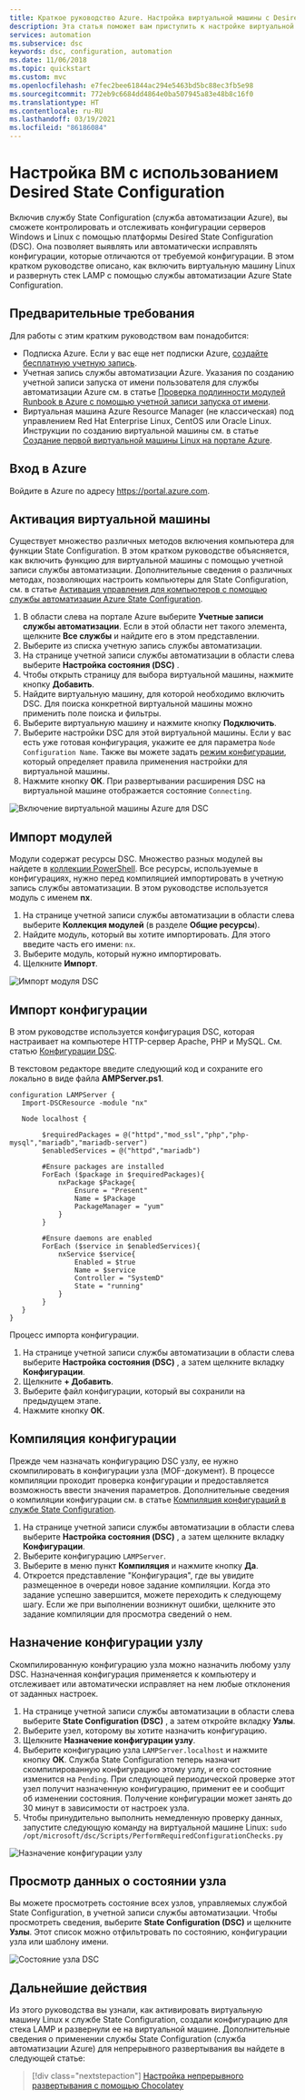 ```yaml
---
title: Краткое руководство Azure. Настройка виртуальной машины с Desired State Configuration | Документация Майкрософт
description: Эта статья поможет вам приступить к настройке виртуальной машины с Desired State Configuration.
services: automation
ms.subservice: dsc
keywords: dsc, configuration, automation
ms.date: 11/06/2018
ms.topic: quickstart
ms.custom: mvc
ms.openlocfilehash: e7fec2bee61844ac294e5463bd5bc88ec3fb5e98
ms.sourcegitcommit: 772eb9c6684dd4864e0ba507945a83e48b8c16f0
ms.translationtype: HT
ms.contentlocale: ru-RU
ms.lasthandoff: 03/19/2021
ms.locfileid: "86186084"
---
```

# <a name="configure-a-vm-with-desired-state-configuration"></a>Настройка ВМ с использованием Desired State Configuration

Включив службу State Configuration (служба автоматизации Azure), вы сможете контролировать и отслеживать конфигурации серверов Windows и Linux с помощью платформы Desired State Configuration (DSC). Она позволяет выявлять или автоматически исправлять конфигурации, которые отличаются от требуемой конфигурации. В этом кратком руководстве описано, как включить виртуальную машину Linux и развернуть стек LAMP с помощью службы автоматизации Azure State Configuration.

## <a name="prerequisites"></a>Предварительные требования

Для работы с этим кратким руководством вам понадобится:

* Подписка Azure. Если у вас еще нет подписки Azure, [создайте бесплатную учетную запись](https://azure.microsoft.com/free/).
* Учетная запись службы автоматизации Azure. Указания по созданию учетной записи запуска от имени пользователя для службы автоматизации Azure см. в статье [Проверка подлинности модулей Runbook в Azure с помощью учетной записи запуска от имени](./manage-runas-account.md).
* Виртуальная машина Azure Resource Manager (не классическая) под управлением Red Hat Enterprise Linux, CentOS или Oracle Linux. Инструкции по созданию виртуальной машины см. в статье [Создание первой виртуальной машины Linux на портале Azure](../virtual-machines/linux/quick-create-portal.md).

## <a name="sign-in-to-azure"></a>Вход в Azure
Войдите в Azure по адресу https://portal.azure.com.

## <a name="enable-a-virtual-machine"></a>Активация виртуальной машины

Существует множество различных методов включения компьютера для функции State Configuration. В этом кратком руководстве объясняется, как включить функцию для виртуальной машины с помощью учетной записи службы автоматизации. Дополнительные сведения о различных методах, позволяющих настроить компьютеры для State Configuration, см. в статье [Активация управления для компьютеров с помощью службы автоматизации Azure State Configuration](./automation-dsc-onboarding.md).

1. В области слева на портале Azure выберите **Учетные записи службы автоматизации**. Если в этой области нет такого элемента, щелкните **Все службы** и найдите его в этом представлении.
1. Выберите из списка учетную запись службы автоматизации.
1. На странице учетной записи службы автоматизации в области слева выберите **Настройка состояния (DSC)** .
2. Чтобы открыть страницу для выбора виртуальной машины, нажмите кнопку **Добавить**.
3. Найдите виртуальную машину, для которой необходимо включить DSC. Для поиска конкретной виртуальной машины можно применить поле поиска и фильтры.
4. Выберите виртуальную машину и нажмите кнопку **Подключить**.
5. Выберите настройки DSC для этой виртуальной машины. Если у вас есть уже готовая конфигурация, укажите ее для параметра `Node Configuration Name`. Также вы можете задать [режим конфигурации](/powershell/scripting/dsc/managing-nodes/metaConfig), который определяет правила применения настройки для виртуальной машины.
6. Нажмите кнопку **ОК**. При развертывании расширения DSC на виртуальной машине отображается состояние `Connecting`.

![Включение виртуальной машины Azure для DSC](./media/automation-quickstart-dsc-configuration/dsc-onboard-azure-vm.png)

## <a name="import-modules"></a>Импорт модулей

Модули содержат ресурсы DSC. Множество разных модулей вы найдете в [коллекции PowerShell](https://www.powershellgallery.com). Все ресурсы, используемые в конфигурациях, нужно перед компиляцией импортировать в учетную запись службы автоматизации. В этом руководстве используется модуль с именем **nx**.

1. На странице учетной записи службы автоматизации в области слева выберите **Коллекция модулей** (в разделе **Общие ресурсы**).
1. Найдите модуль, который вы хотите импортировать. Для этого введите часть его имени: `nx`.
1. Выберите модуль, который нужно импортировать.
1. Щелкните **Импорт**.

![Импорт модуля DSC](./media/automation-quickstart-dsc-configuration/dsc-import-module-nx.png)

## <a name="import-the-configuration"></a>Импорт конфигурации

В этом руководстве используется конфигурация DSC, которая настраивает на компьютере HTTP-сервер Apache, PHP и MySQL. См. статью [Конфигурации DSC](/powershell/scripting/dsc/configurations/configurations).

В текстовом редакторе введите следующий код и сохраните его локально в виде файла **AMPServer.ps1**.

```powershell-interactive
configuration LAMPServer {
   Import-DSCResource -module "nx"

   Node localhost {

        $requiredPackages = @("httpd","mod_ssl","php","php-mysql","mariadb","mariadb-server")
        $enabledServices = @("httpd","mariadb")

        #Ensure packages are installed
        ForEach ($package in $requiredPackages){
            nxPackage $Package{
                Ensure = "Present"
                Name = $Package
                PackageManager = "yum"
            }
        }

        #Ensure daemons are enabled
        ForEach ($service in $enabledServices){
            nxService $service{
                Enabled = $true
                Name = $service
                Controller = "SystemD"
                State = "running"
            }
        }
   }
}
```

Процесс импорта конфигурации.

1. На странице учетной записи службы автоматизации в области слева выберите **Настройка состояния (DSC)** , а затем щелкните вкладку **Конфигурации**.
2. Щелкните **+ Добавить**.
3. Выберите файл конфигурации, который вы сохранили на предыдущем этапе.
4. Нажмите кнопку **ОК**.

## <a name="compile-a-configuration"></a>Компиляция конфигурации

Прежде чем назначать конфигурацию DSC узлу, ее нужно скомпилировать в конфигурации узла (MOF-документ). В процессе компиляции проходит проверка конфигурации и предоставляется возможность ввести значения параметров. Дополнительные сведения о компиляции конфигурации см. в статье [Компиляция конфигураций в службе State Configuration](automation-dsc-compile.md).

1. На странице учетной записи службы автоматизации в области слева выберите **Настройка состояния (DSC)** , а затем щелкните вкладку **Конфигурации**.
1. Выберите конфигурацию `LAMPServer`.
1. Выберите в меню пункт **Компиляция** и нажмите кнопку **Да**.
1. Откроется представление "Конфигурация", где вы увидите размещенное в очереди новое задание компиляции. Когда это задание успешно завершится, можете переходить к следующему шагу. Если же при выполнении возникнут ошибки, щелкните это задание компиляции для просмотра сведений о нем.

## <a name="assign-a-node-configuration"></a>Назначение конфигурации узлу

Скомпилированную конфигурацию узла можно назначить любому узлу DSC. Назначенная конфигурация применяется к компьютеру и отслеживает или автоматически исправляет на нем любые отклонения от заданных настроек.

1. На странице учетной записи службы автоматизации в области слева выберите **State Configuration (DSC)** , а затем откройте вкладку **Узлы**.
1. Выберите узел, которому вы хотите назначить конфигурацию.
1. Щелкните **Назначение конфигурации узлу**.
1. Выберите конфигурацию узла `LAMPServer.localhost` и нажмите кнопку **ОК**. Служба State Configuration теперь назначит скомпилированную конфигурацию этому узлу, и его состояние изменится на `Pending`. При следующей периодической проверке этот узел получит назначенную конфигурацию, применит ее и сообщит об изменении состояния. Получение конфигурации может занять до 30 минут в зависимости от настроек узла. 
1. Чтобы принудительно выполнить немедленную проверку данных, запустите следующую команду на виртуальной машине Linux: `sudo /opt/microsoft/dsc/Scripts/PerformRequiredConfigurationChecks.py`

![Назначение конфигурации узлу](./media/automation-quickstart-dsc-configuration/dsc-assign-node-configuration.png)

## <a name="view-node-status"></a>Просмотр данных о состоянии узла

Вы можете просмотреть состояние всех узлов, управляемых службой State Configuration, в учетной записи службы автоматизации. Чтобы просмотреть сведения, выберите **State Configuration (DSC)** и щелкните **Узлы**. Этот список можно отфильтровать по состоянию, конфигурации узла или шаблону имени.

![Состояние узла DSC](./media/automation-quickstart-dsc-configuration/dsc-node-status.png)

## <a name="next-steps"></a>Дальнейшие действия

Из этого руководства вы узнали, как активировать виртуальную машину Linux к службе State Configuration, создали конфигурацию для стека LAMP и развернули ее на виртуальной машине. Дополнительные сведения о применении службы State Configuration (служба автоматизации Azure) для непрерывного развертывания вы найдете в следующей статье:

> [!div class="nextstepaction"]
> [Настройка непрерывного развертывания с помощью Chocolatey](./automation-dsc-cd-chocolatey.md)
